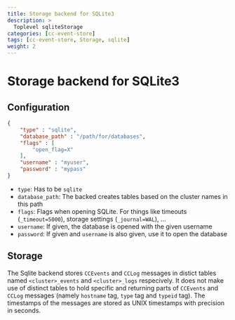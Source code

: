 ```yaml
---
title: Storage backend for SQLite3
description: >
  Toplevel sqliteStorage
categories: [cc-event-store]
tags: [cc-event-store, Storage, sqlite]
weight: 2
---
```


# Storage backend for SQLite3

## Configuration

```json
{
    "type" : "sqlite",
    "database_path" : "/path/for/databases",
    "flags" : [
        "open_flag=X"
    ],
    "username" : "myuser",
    "password" : "mypass"
}
```

- `type`: Has to be `sqlite`
- `database_path`: The backed creates tables based on the cluster names in this path
- `flags`: Flags when opening SQLite. For things like timeouts (`_timeout=5000`), storage settings (`_journal=WAL`), ...
- `username`: If given, the database is opened with the given username
- `password`: If given and `username` is also given, use it to open the database

## Storage

The Sqlite backend stores `CCEvents` and `CCLog` messages in distict tables named `<cluster>_events` and `<cluster>_logs` respecively. It does not make use of distinct tables to hold specific and returning parts of `CCEvents` and `CCLog` messages (namely `hostname` tag, `type` tag and `typeid` tag). The timestamps of the messages are stored as UNIX timestamps with precision in seconds.